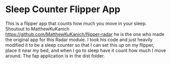 # Sleep Counter Flipper App
This is a flipper app that counts how much you move in your sleep.
Shoutout to MatthewKuKanich https://github.com/MatthewKuKanich/flipper-radar he is the one who made the original app for this Radar module.
I took his code and just heavily modified it to be a sleep counter so that I can set this up on my flipper, place it near my bed, and when I go to sleep have it count how much I move around.
The fap application is in the dist folder.
